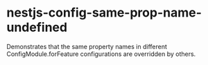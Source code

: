 # nestjs-config-same-prop-name-undefined
Demonstrates that the same property names in different ConfigModule.forFeature configurations are overridden by others.
